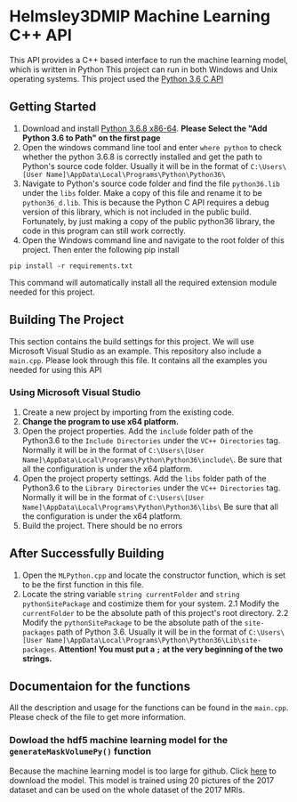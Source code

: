 # Helmsley3DMIP Machine Learning C++ API
This API provides a C++ based interface to run the machine learning model, which is written in Python
This project can run in both Windows and Unix operating systems. 
This project used the [Python 3.6 C API](https://docs.python.org/3.6/c-api/)
## Getting Started
1. Download and install [Python 3.6.8 x86-64](https://www.python.org/ftp/python/3.6.8/python-3.6.8-amd64.exe).    **Please Select the "Add Python 3.6 to Path" on the first page**
2. Open the windows command line tool and enter ```where python``` to check whether the python 3.6.8 is correctly installed and get the path to Python's source code folder. 
Usually it will be in the format of ```C:\Users\[User Name]\AppData\Local\Programs\Python\Python36\```
3. Navigate to Python's source code folder and find the file ```python36.lib``` under the ```libs``` folder. Make a copy of this file and rename it to be ```python36_d.lib```. This is because the Python C API requires a debug version of this library, which is not included in the public build. Fortunately, by just making a copy of the public python36 library, the code in this program can still work correctly.
4. Open the Windows command line and navigate to the root folder of this project. Then enter the following pip install
```
pip install -r requirements.txt
```
This command will automatically install all the required extension module needed for this project. 

## Building The Project
This section contains the build settings for this project. We will use Microsoft Visual Studio as an example. 
This repository also include a ```main.cpp```. Please look through this file. It contains all the examples you needed for using this API
### Using Microsoft Visual Studio 
1. Create a new project by importing from the existing code.  
2. **Change the program to use x64 platform.**
3. Open the project properties. Add the ```include``` folder path of the Python3.6 to the ```Include Directories``` under the ```VC++ Directories``` tag. Normally it will be in the format of ```C:\Users\[User Name]\AppData\Local\Programs\Python\Python36\include\```.
Be sure that all the configuration is under the x64 platform.
4. Open the project property settings. Add the ```libs``` folder path of the Python3.6 to the ```Library Directories``` under the ```VC++ Directories``` tag. Normally it will be in the format of ```C:\Users\[User Name]\AppData\Local\Programs\Python\Python36\libs\```
Be sure that all the configuration is under the x64 platform.
4. Build the project. There should be no errors
## After Successfully Building
1. Open the ```MLPython.cpp``` and locate the constructor function, which is set to be the first function in this file. 
2. Locate the string variable ```string currentFolder``` and ```string pythonSitePackage``` and costimize them for your system. 
2.1 Modify the ```currentFolder``` to be the absolute path of this project's root directory.
2.2 Modify the ```pythonSitePackage``` to be the absolute path of the ```site-packages``` path of Python 3.6. Usually it will be in the format of ```C:\Users\[User Name]\AppData\Local\Programs\Python\Python36\Lib\site-packages```.
**Attention! You must put a ```;``` at the very beginning of the two strings.**

## Documentaion for the functions
All the description and usage for the functions can be found in the ```main.cpp```. Please check of the file to get more information.
### Dowload the hdf5 machine learning model for the ```generateMaskVolumePy()``` function
Because the machine learning model is too large for github. Click [here](https://drive.google.com/open?id=1YC9drMur7anmQYoI7ppio-Ap_c9JqsD4) to download the model. This model is trained using 20 pictures of the 2017 dataset and can be used on the whole dataset of the 2017 MRIs.

